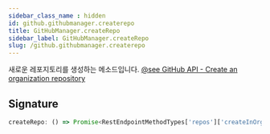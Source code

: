 ```yaml
---
sidebar_class_name : hidden
id: github.githubmanager.createrepo
title: GitHubManager.createRepo
sidebar_label: GitHubManager.createRepo
slug: /github.githubmanager.createrepo
---
```






새로운 레포지토리를 생성하는 메소드입니다. [@see GitHub API - Create an organization repository](https://docs.github.com/ko/rest/repos/repos?apiVersion=2022-11-28#create-an-organization-repository)

## Signature

```typescript
createRepo: () => Promise<RestEndpointMethodTypes['repos']['createInOrg']['response']>;
```
